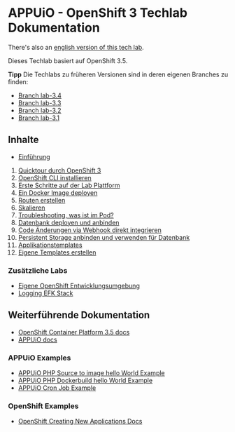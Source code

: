 # APPUiO - OpenShift 3 Techlab Dokumentation

There's also an [english version of this tech lab](https://github.com/appuio/techlab/tree/lab-3.5-eng).

Dieses Techlab basiert auf OpenShift 3.5.

**Tipp** Die Techlabs zu früheren Versionen sind in deren eigenen Branches zu finden:
- [Branch lab-3.4](https://github.com/appuio/techlab/tree/lab-3.4)
- [Branch lab-3.3](https://github.com/appuio/techlab/tree/lab-3.3)
- [Branch lab-3.2](https://github.com/appuio/techlab/tree/lab-3.2)
- [Branch lab-3.1](https://github.com/appuio/techlab/tree/lab-3.1)


## Inhalte

- [Einführung](labs/00_introduction.md)

1. [Quicktour durch OpenShift 3](labs/01_quicktour.md)
2. [OpenShift CLI installieren](labs/02_cli.md)
3. [Erste Schritte auf der Lab Plattform](labs/03_first_steps.md)
4. [Ein Docker Image deployen](labs/04_deploy_dockerimage.md)
5. [Routen erstellen](labs/05_create_route.md)
6. [Skalieren](labs/06_scale.md)
7. [Troubleshooting, was ist im Pod?](labs/07_troubleshooting_ops.md)
8. [Datenbank deployen und anbinden](labs/08_database.md)
9. [Code Änderungen via Webhook direkt integrieren](labs/09_dockerbuild_webhook.md)
10. [Persistent Storage anbinden und verwenden für Datenbank](labs/10_persistent_storage.md)
11. [Applikationstemplates](labs/11_template.md)
12. [Eigene Templates erstellen](labs/12_template_creation.md)

### Zusätzliche Labs

- [Eigene OpenShift Entwicklungsumgebung](additional-labs/development_environment.md)
- [Logging EFK Stack](additional-labs/logging_efk_stack.md)

## Weiterführende Dokumentation

- [OpenShift Container Platform 3.5 docs](https://docs.openshift.com/container-platform/3.5/welcome/index.html)
- [APPUiO docs](http://docs.appuio.ch)

### APPUiO Examples

- [APPUiO PHP Source to image hello World Example](https://github.com/appuio/example-php-sti-helloworld)
- [APPUiO PHP Dockerbuild hello World Example](https://github.com/appuio/example-php-docker-helloworld)
- [APPUiO Cron Job Example](https://github.com/appuio/example-cron-traditional)

### OpenShift Examples
- [OpenShift Creating New Applications Docs](https://docs.openshift.com/container-platform/3.5/dev_guide/application_lifecycle/new_app.html)
